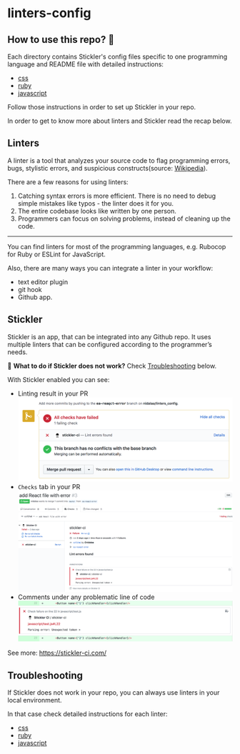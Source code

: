 # linters-config

## How to use this repo? 🤔

Each directory contains Stickler's config files specific to one programming language and README file with detailed instructions:

- [css](./css)
- [ruby](./ruby)
- [javascript](./ruby)

Follow those instructions in order to set up Stickler in your repo.

In order to get to know more about linters and Stickler read the recap below.

## Linters

A linter is a tool that analyzes your source code to flag programming errors, bugs, stylistic errors, and suspicious constructs(source: [Wikipedia](https://en.wikipedia.org/wiki/Lint_(software))).

There are a few reasons for using linters:

1. Catching syntax errors is more efficient. There is no need to debug simple mistakes like typos - the linter does it for you.
2. The entire codebase looks like written by one person.
3. Programmers can focus on solving problems, instead of cleaning up the code.

--------------

You can find linters for most of the programming languages, e.g. Rubocop for Ruby or ESLint for JavaScript.


Also, there are many ways you can integrate a linter in your workflow:
- text editor plugin
- git hook
- Github app.


## Stickler

Stickler is an app, that can be integrated into any Github repo. It uses multiple linters that can be configured according to the programmer’s needs.

🐛 **What to do if Stickler does not work?** Check [Troubleshooting](./#troubleshooting) below.

With Stickler enabled you can see:

- Linting result in your PR
![screenshot](./assets/images/result.png)
- `Checks` tab in your PR
![screenshot](./assets/images/checks.png)
- Comments under any problematic line of code 
![screenshot](./assets/images/comment.png)


See more: https://stickler-ci.com/

## Troubleshooting

If Stickler does not work in your repo, you can always use linters in your local environment.

In that case check detailed instructions for each linter:

- [css](./css#troubleshooting)
- [ruby](./ruby#troubleshooting)
- [javascript](./ruby#troubleshooting)